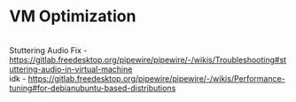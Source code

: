 # VM Optimization
<br> Stuttering Audio Fix - https://gitlab.freedesktop.org/pipewire/pipewire/-/wikis/Troubleshooting#stuttering-audio-in-virtual-machine
<br> idk - https://gitlab.freedesktop.org/pipewire/pipewire/-/wikis/Performance-tuning#for-debianubuntu-based-distributions
